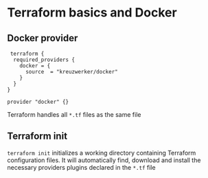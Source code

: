 # Terraform basics and Docker

## Docker provider
```
 terraform {
  required_providers {
    docker = {
      source  = "kreuzwerker/docker"
    }
  }
}

provider "docker" {}
```

Terraform handles all `*.tf` files as the same file

## Terraform init 
`terraform init` initializes a working directory containing Terraform configuration files. It will automatically find, download and install the necessary providers plugins declared in the `*.tf` file